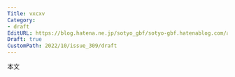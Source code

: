 ```yaml
---
Title: vxcxv
Category:
- draft
EditURL: https://blog.hatena.ne.jp/sotyo_gbf/sotyo-gbf.hatenablog.com/atom/entry/4207112889924325328
Draft: true
CustomPath: 2022/10/issue_309/draft
---
```


本文
